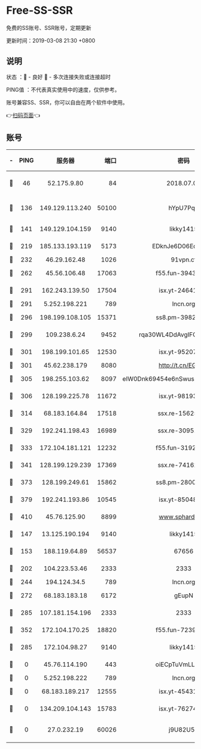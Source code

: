 # Free-SS-SSR

免费的SS账号、SSR账号，定期更新

更新时间：2019-03-08 21:30 +0800

## 说明

状态     ：🙂 - 良好 🙁 - 多次连接失败或连接超时

PING值   ：不代表真实使用中的速度，仅供参考。

账号兼容SS、SSR，你可以自由在两个软件中使用。

👉[扫码页面](https://liesauer.github.io/Free-SS-SSR/)👈

## 账号

|-|PING|服务器|端口|密码|加密方式|区域|
|:----:|:----:|:-----:|-----:|:----:|:----:|:----:|
|🙂|46|52.175.9.80|84|2018.07.07|chacha20-ietf-poly1305|HK|
|🙂|136|149.129.113.240|50100|hYpU7PqP|chacha20-ietf-poly1305|CN|
|🙂|141|149.129.104.159|9140|likky1415|aes-256-cfb|CN|
|🙂|219|185.133.193.119|5173|EDknJe6D06EoWDaw|aes-256-cfb|US|
|🙂|232|46.29.162.48|1026|91vpn.cf|rc4-md5|RU|
|🙂|262|45.56.106.48|17063|f55.fun-39436500|aes-256-cfb|US|
|🙂|291|162.243.139.50|17504|isx.yt-24641776|aes-256-cfb|US|
|🙂|291|5.252.198.221|789|lncn.org|rc4|JP|
|🙂|296|198.199.108.105|15371|ss8.pm-39823085|aes-256-cfb|US|
|🙂|299|109.238.6.24|9452|rqa30WL4DdAvgIFG6Fs3znzTa|aes-256-cfb|FR|
|🙂|301|198.199.101.65|12530|isx.yt-95207438|aes-256-cfb|US|
|🙂|301|45.62.238.179|8080|http://t.cn/EGJIyrl|rc4-md5|CA|
|🙂|305|198.255.103.62|8097|eIW0Dnk69454e6nSwuspv9DmS201tQ0D|aes-256-cfb|US|
|🙂|306|128.199.225.78|11672|isx.yt-98193362|aes-256-cfb|SG|
|🙂|314|68.183.164.84|17518|ssx.re-15625176|aes-256-cfb|US|
|🙂|329|192.241.198.43|16989|ssx.re-30951670|aes-256-cfb|US|
|🙂|333|172.104.181.121|12232|f55.fun-31925719|aes-256-cfb|SG|
|🙂|341|128.199.129.239|17369|ssx.re-74162614|aes-256-cfb|SG|
|🙂|373|128.199.249.61|15862|ss8.pm-28005888|aes-256-cfb|SG|
|🙂|379|192.241.193.86|10545|isx.yt-85048474|aes-256-cfb|US|
|🙂|410|45.76.125.90|8899|www.sphard.com|aes-256-cfb|AU|
|🙂|147|13.125.190.194|9140|likky1415|aes-256-cfb|KR|
|🙂|153|188.119.64.89|56537|67656|aes-256-cfb|RU|
|🙂|202|104.223.53.46|2333|2333|aes-256-cfb|US|
|🙂|244|194.124.34.5|789|lncn.org|rc4|JP|
|🙂|272|68.183.183.18|6172|gEupN|aes-256-cfb|SG|
|🙂|285|107.181.154.196|2333|2333|aes-256-cfb|US|
|🙂|352|172.104.170.25|18820|f55.fun-72397693|aes-256-cfb|SG|
|🙁|285|172.104.98.27|9140|likky1415|aes-256-cfb|JP|
|🙁|0|45.76.114.190|443|oiECpTuVmLLxk4Ts|aes-256-cfb|AU|
|🙁|0|5.252.198.222|789|lncn.org|rc4|JP|
|🙁|0|68.183.189.217|12555|isx.yt-45431620|aes-256-cfb|SG|
|🙁|0|134.209.104.143|15783|isx.yt-76274027|aes-256-cfb|SG|
|🙁|0|27.0.232.19|60026|j9U82U53|xchacha20-ietf-poly1305|HK|
